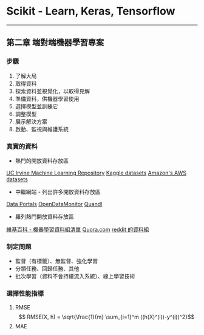 # Scikit - Learn, Keras, Tensorflow
----

## 第二章 端對端機器學習專案

### 步驟
1. 了解大局
2. 取得資料
3. 探索資料並視覺化，以取得見解
4. 準備資料，供機器學習使用
5. 選擇模型並訓練它
6. 調整模型
7. 展示解決方案
8. 啟動、監視與維護系統

### 真實的資料
- 熱門的開放資料存放區

[UC Irvine Machine Learning Repository](http://archive.ics.uci.edu/ml/)
[Kaggle datasets](https://www.kaggle.com/datasets)
[Amazon's AWS datasets](https://registry.opendata.aws/)
- 中繼網站 - 列出許多開放資料存放區

[Data Portals](http://dataportals.org)
[OpenDataMonitor](http://opendatamonitor.eu/)
[Quandl](http://quandl.com/)
- 羅列熱門開放資料存放區
 
[維基百科 - 機器學習資料組清單](https://homl.info/9)
[Quora.com](https://homl.info/10)
[reddit 的資料組](https://www.reddit.com/r/datasets)

### 制定問題
- 監督（有標籤）、無監督、強化學習
- 分類任務、回歸任務、其他
- 批次學習（資料不會持續流入系統）、線上學習技術

### 選擇性能指標
1. RMSE 
$$ RMSE(X, h) = \sqrt{\frac{1}{m} \sum_{i=1}^m ((h(X)^(i))-y^(i))^2}$$
2. MAE





